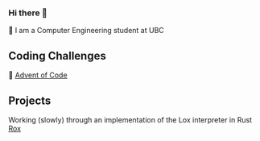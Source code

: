 ### Hi there 👋

📘 I am a Computer Engineering student at UBC


## Coding Challenges

:christmas_tree: [Advent of Code](https://github.com/MountainGray/advent) 

## Projects

Working (slowly) through an implementation of the Lox interpreter in Rust [Rox](https://github.com/jacobgnewman/rox)

